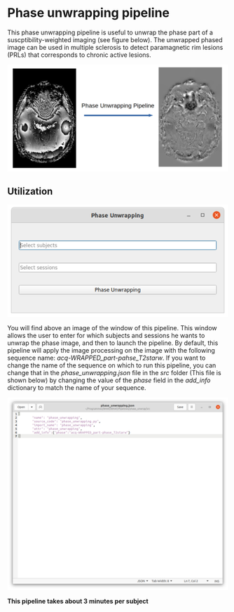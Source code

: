# Phase unwrapping pipeline

This phase unwrapping pipeline is useful to unwrap the phase part of a suscptibility-weighted imaging (see figure below). The unwrapped phased image can be used in multiple sclerosis to detect paramagnetic rim lesions (PRLs) that corresponds to chronic active lesions. 

![Phase Unwrapping Pipeline](Readme_pictures/phaseUnwrappingPipeline.png)

## Utilization

![Phase Unwrapping windows](Readme_pictures/ph_un_win.png)

You will find above an image of the window of this pipeline. This window allows the user to enter for which subjects and sessions he wants to unwrap the phase image, and then to launch the pipeline. By default, this pipeline will apply the image processing on the image with the following sequence name: *acq-WRAPPED_part-pahse_T2starw*. If you want to change the name of the sequence on which to run this pipeline, you can change that in the *phase_unwrapping.json* file in the *src* folder (This file is shown below) by changing the value of the *phase* field in the *add_info* dictionary to match the name of your sequence. 

![Phase Unwrapping json file](Readme_pictures/ph_un_json.png)

**This pipeline takes about 3 minutes per subject**
